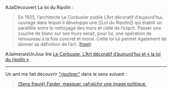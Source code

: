 #JaiDécouvert La loi du Ripolin :

> En 1925, l’architecte Le Corbusier publie L’Art décoratif d’aujourd’hui, ouvrage dans lequel il développe une [[Loi du Ripolin]] qui établit un parallèle entre le nettoyage des murs et celle de l’esprit. Passer une couche de blanc sur ses murs serait, pour lui, une opération de renouveau à la fois concret et moral. Cette loi lui permet également de donner sa définition de l’art. ([from](https://www.ripolin.fr/aide-inspirations/Le-Corbusier-et-la-loi-du-Ripolin))

#JaimeraisUnJour lire [Le Corbusier, L’Art décoratif d’aujourd’hui et « la loi du ripolin »](https://books.openedition.org/pupo/2422?lang=fr)

---

Un ami me fait découvrir ["ripoliner"](https://fr.wiktionary.org/wiki/ripoliner) dans le sens suivant :

> [(Sens figuré) Farder, masquer, rafraîchir une image politique.](https://fr.wiktionary.org/wiki/ripoliner)